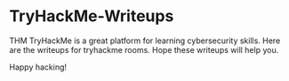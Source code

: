 # TryHackMe-Writeups

THM
TryHackMe is a great platform for learning cybersecurity skills. Here are the writeups for tryhackme rooms. Hope these writeups will help you.

Happy hacking!
